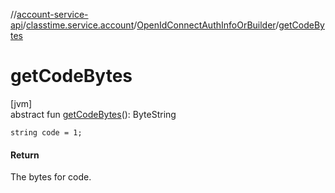 //[account-service-api](../../../index.md)/[classtime.service.account](../index.md)/[OpenIdConnectAuthInfoOrBuilder](index.md)/[getCodeBytes](get-code-bytes.md)

# getCodeBytes

[jvm]\
abstract fun [getCodeBytes](get-code-bytes.md)(): ByteString

`string code = 1;`

#### Return

The bytes for code.
